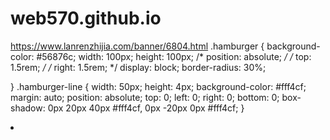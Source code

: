# web570.github.io

https://www.lanrenzhijia.com/banner/6804.html
.hamburger {
  background-color: #56876c;
  width: 100px;
  height: 100px;
  /* position: absolute; */
  /* top: 1.5rem; */
  /* right: 1.5rem; */
  display: block;
  border-radius: 30%;

}
.hamburger-line {
  width: 50px;
  height: 4px;
  background-color: #fff4cf;
  margin: auto;
  position: absolute;
  top: 0;
  left: 0;
  right: 0;
  bottom: 0;
  box-shadow: 0px 20px 40px #fff4cf, 0px -20px 0px #fff4cf;
}
<li><div class="hamburger "><div class="hamburger-line"></div></div></li>
